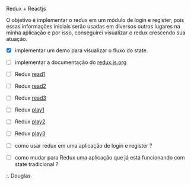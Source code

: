 Redux + Reactjs

O objetivo é implementar o redux em um módulo de login e register, pois essas informações iniciais serão usadas em diversos outros lugares na minha aplicação e por isso, conseguirei visualizar o redux crescendo sua atuação.

- [x] implementar um demo para visualizar o fluxo do state.

- [ ] implementar a documentação do [redux.js.org](https://redux.js.org/introduction/getting-started)
- [ ] Redux [read1](https://redux.js.org/tutorials/essentials/part-1-overview-concepts)
- [ ] Redux [read2](https://redux.js.org/tutorials/essentials/part-2-app-structure)
- [ ] Redux [read3](https://redux.js.org/tutorials/essentials/part-3-data-flow)

- [ ] Redux [play1](https://www.youtube.com/watch?v=69e1MoUWE1g)
- [ ] Redux [play2](https://www.youtube.com/watch?v=u99tNt3TZf8)
- [ ] Redux [play3](https://www.youtube.com/watch?v=7L7MhxjI4PE)

- [ ] como usar redux em uma aplicação de login e register ?

- [ ] como mudar para Redux uma aplicação que já está funcionando com state tradicional ?

:. Douglas 